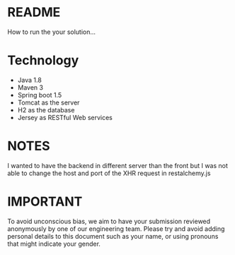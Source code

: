 README
====
How to run the your solution...

Technology
====
* Java 1.8
* Maven 3
* Spring boot 1.5
* Tomcat as the server
* H2 as the database
* Jersey as RESTful Web services 

NOTES
====
I wanted to have the backend in different server than the front but I was not able to change the host and port of the XHR request in restalchemy.js


IMPORTANT
====
To avoid unconscious bias, we aim to have your submission reviewed anonymously by one of our engineering team. Please try and avoid adding personal details to this document such as your name, or using pronouns that might indicate your gender.